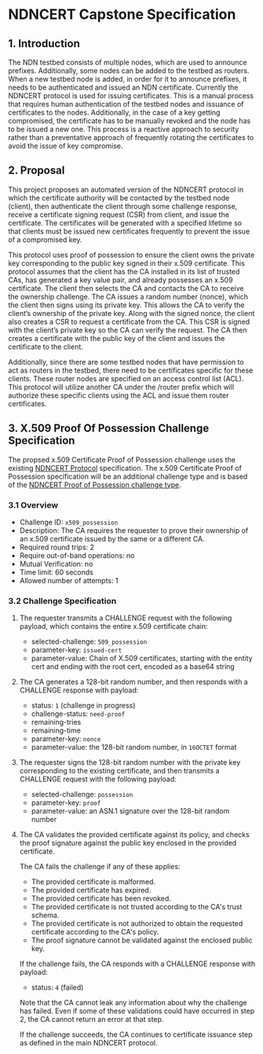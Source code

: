 # NDNCERT Capstone Specification

## 1. Introduction
The NDN testbed consists of multiple nodes, which are used to announce prefixes. Additionally, some nodes can be added to the testbed as routers. When a new testbed node is added, in order for it to announce prefixes, it needs to be authenticated and issued an NDN certificate. Currently the NDNCERT protocol is used for issuing certificates. This is a manual process that requires human authentication of the testbed nodes and issuance of certificates to the nodes. Additionally, in the case of a key getting compromised, the certificate has to be manually revoked and the node has to be issued a new one. This process is a reactive approach to security rather than a preventative approach of frequently rotating the certificates to avoid the issue of key compromise.

## 2. Proposal
This project proposes an automated version of the NDNCERT protocol in which the certificate authority will be contacted by the testbed node (client), then authenticate the client through some challenge response, receive a certificate signing request (CSR) from client, and issue the certificate. The certificates will be generated with a specified lifetime so that clients must be issued new certificates frequently to prevent the issue of a compromised key.

This protocol uses proof of possession to ensure the client owns the private key corresponding to the public key signed in their x.509 certificate. This protocol assumes that the client has the CA installed in its list of trusted CAs, has generated a key value pair, and already possesses an x.509 certificate. The client then selects the CA and contacts the CA to receive the ownership challenge. The CA issues a random number (nonce), which the client then signs using its private key. This allows the CA to verify the client’s ownership of the private key. Along with the signed nonce, the client also creates a CSR to request a certificate from the CA. This CSR is signed with the client’s private key so the CA can verify the request. The CA then creates a certificate with the public key of the client and issues the certificate to the client.

Additionally, since there are some testbed nodes that have permission to act as routers in the testbed, there need to be certificates specific for these clients. These router nodes are specified on an access control list (ACL). This protocol will utilize another CA under the /router prefix which will authorize these specific clients using the ACL and issue them router certificates.

## 3. X.509 Proof Of Possession Challenge Specification

The propsed x.509 Certificate Proof of Possession challenge uses the existing [NDNCERT Protocol](https://github.com/named-data/ndncert/wiki/NDNCERT-Protocol-0.3) specification. The x.509 Certificate Proof of Possession specification will be an additional challenge type and is based of the [NDNCERT Proof of Possession challenge type](https://github.com/named-data/ndncert/wiki/NDNCERT-Protocol-0.3-Challenges).

### 3.1 Overview

* Challenge ID: `x509_possession`
* Description: The CA requires the requester to prove their ownership of an x.509 certificate issued by the same or a different CA.
* Required round trips: 2
* Require out-of-band operations: no
* Mutual Verification: no
* Time limit: 60 seconds
* Allowed number of attempts: 1

### 3.2 Challenge Specification

1. The requester transmits a CHALLENGE request with the following payload, which contains the entire x.509 certificate chain:

   * selected-challenge: `509_possession`
   * parameter-key: `issued-cert`
   * parameter-value: Chain of X.509 certificates, starting with the entity cert and ending with the root cert, encoded as a base64 string
     
2. The CA generates a 128-bit random number, and then responds with a CHALLENGE response with payload:

   * status: `1` (challenge in progress)
   * challenge-status: `need-proof`
   * remaining-tries
   * remaining-time
   * parameter-key: `nonce`
   * parameter-value: the 128-bit random number, in `16OCTET` format

3. The requester signs the 128-bit random number with the private key corresponding to the existing certificate, and then transmits a CHALLENGE request with the following payload:

   * selected-challenge: `possession`
   * parameter-key: `proof`
   * parameter-value: an ASN.1 signature over the 128-bit random number

4. The CA validates the provided certificate against its policy, and checks the proof signature against the public key enclosed in the provided certificate.

   The CA fails the challenge if any of these applies:

   * The provided certificate is malformed.
   * The provided certificate has expired.
   * The provided certificate has been revoked.
   * The provided certificate is not trusted according to the CA's trust schema.
   * The provided certificate is not authorized to obtain the requested certificate according to the CA's policy.
   * The proof signature cannot be validated against the enclosed public key.

   If the challenge fails, the CA responds with a CHALLENGE response with payload:

   * status: `4` (failed)

   Note that the CA cannot leak any information about why the challenge has failed.
   Even if some of these validations could have occurred in step 2, the CA cannot return an error at that step.

   If the challenge succeeds, the CA continues to certificate issuance step as defined in the main NDNCERT protocol.
